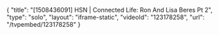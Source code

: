 {
    "title": "[1508436091] HSN | Connected Life: Ron And Lisa Beres Pt 2",
    "type": "solo",
    "layout": "iframe-static",
    "videoId": "123178258",
    "url": "\/tvpembed\/123178258"
}